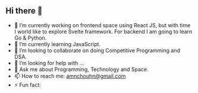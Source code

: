 ## Hi there 👋

- 🔭 I’m currently working on frontend space using React JS, but with time I world like to explore Svelte framework. For backend I am going to learn Go & Python.
- 🌱 I’m currently learning JavaScript.
- 👯 I’m looking to collaborate on doing Competitive Programming and DSA.
- 🤔 I’m looking for help with ...
- 💬 Ask me about Programming, Technology and Space.
- 📫 How to reach me: amnchouhn@gmail.com
- ⚡ Fun fact: 